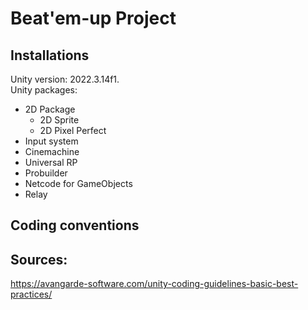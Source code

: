 # Beat'em-up Project

## Installations
Unity version: 2022.3.14f1.<br />
Unity packages:
* 2D Package
  * 2D Sprite
  * 2D Pixel Perfect
* Input system
* Cinemachine
* Universal RP
* Probuilder
* Netcode for GameObjects
* Relay

## Coding conventions


## Sources:
https://avangarde-software.com/unity-coding-guidelines-basic-best-practices/
